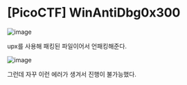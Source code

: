 [PicoCTF] WinAntiDbg0x300
========================



![image](https://github.com/user-attachments/assets/db16b5e6-a06b-40ef-8266-86f9a6f9f9a5)

upx를 사용해 패킹된 파일이어서 언패킹해준다.

![image](https://github.com/user-attachments/assets/903f28e7-1dcc-4289-bcb2-682569d8d342)

그런데 자꾸 이런 에러가 생겨서 진행이 불가능했다. 
